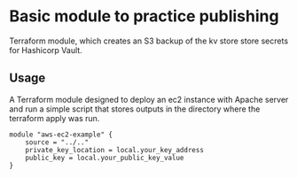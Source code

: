 
# Basic module to practice publishing

Terraform module, which creates an S3 backup of the kv store store secrets for Hashicorp Vault.

## Usage

A Terraform module designed to deploy an ec2 instance with Apache server and run a simple script that stores outputs in the directory where the terraform apply was run.

```hcl
module "aws-ec2-example" {
    source = "../.."
    private_key_location = local.your_key_address
    public_key = local.your_public_key_value
}
```
